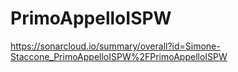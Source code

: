 # PrimoAppelloISPW
https://sonarcloud.io/summary/overall?id=Simone-Staccone_PrimoAppelloISPW%2FPrimoAppelloISPW
